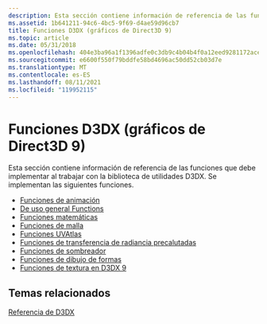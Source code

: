 ```yaml
---
description: Esta sección contiene información de referencia de las funciones que debe implementar al trabajar con la biblioteca de utilidades D3DX. Se implementan las siguientes funciones.
ms.assetid: 1b641211-94c6-4bc5-9f69-d4ae59d96cb7
title: Funciones D3DX (gráficos de Direct3D 9)
ms.topic: article
ms.date: 05/31/2018
ms.openlocfilehash: 404e3ba96a1f1396adfe0c3db9c4b04b4f0a12eed9281172ace35ab0aed19e63
ms.sourcegitcommit: e6600f550f79bddfe58bd4696ac50dd52cb03d7e
ms.translationtype: MT
ms.contentlocale: es-ES
ms.lasthandoff: 08/11/2021
ms.locfileid: "119952115"
---
```

# <a name="d3dx-functions-direct3d-9-graphics"></a>Funciones D3DX (gráficos de Direct3D 9)

Esta sección contiene información de referencia de las funciones que debe implementar al trabajar con la biblioteca de utilidades D3DX. Se implementan las siguientes funciones.

-   [Funciones de animación](dx9-graphics-reference-d3dx-functions-animation.md)
-   [De uso general Functions](dx9-graphics-reference-d3dx-functions-general-purpose.md)
-   [Funciones matemáticas](dx9-graphics-reference-d3dx-functions-math.md)
-   [Funciones de malla](dx9-graphics-reference-d3dx-functions-mesh.md)
-   [Funciones UVAtlas](dx9-graphics-reference-d3dx-functions-uvatlas.md)
-   [Funciones de transferencia de radiancia precalutadas](dx9-graphics-reference-d3dx-functions-prt.md)
-   [Funciones de sombreador](dx9-graphics-reference-d3dx-functions-shader.md)
-   [Funciones de dibujo de formas](dx9-graphics-reference-d3dx-functions-shape.md)
-   [Funciones de textura en D3DX 9](dx9-graphics-reference-d3dx-functions-texture.md)

## <a name="related-topics"></a>Temas relacionados

<dl> <dt>

[Referencia de D3DX](dx9-graphics-reference-d3dx.md)
</dt> </dl>

 

 



